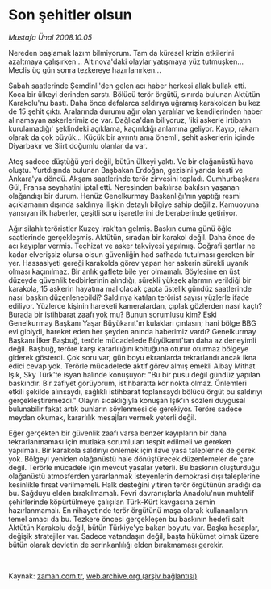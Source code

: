 # Son şehitler olsun

*Mustafa Ünal 2008.10.05*

<tr><td class="metin" colspan="2" style="padding-top: 20px; padding-left: 5px; padding-right: 10px;">Nereden başlamak lazım bilmiyorum. Tam da küresel krizin etkilerini azaltmaya çalışırken...   Altınova'daki olaylar yatışmaya yüz tutmuşken... Meclis üç gün sonra  tezkereye hazırlanırken...</td></tr><tr><td class="metin" colspan="2" style="padding-top: 20px; padding-left: 5px; padding-right: 10px;"><p>Sabah saatlerinde Şemdinli'den gelen acı haber herkesi allak bullak etti. Koca bir ülkeyi derinden sarstı. Bölücü terör örgütü, sınırda bulunan Aktütün Karakolu'nu bastı. Daha önce defalarca saldırıya uğramış karakoldan bu kez de 15 şehit çıktı. Aralarında durumu ağır olan yaralılar ve kendilerinden haber alınamayan askerlerimiz de var. Dağlıca'dan biliyoruz, 'iki askerle irtibatın kurulamadığı' şeklindeki açıklama, kaçırıldığı anlamına geliyor. Kayıp, rakam olarak da çok büyük... Küçük bir ayrıntı ama önemli, şehit askerlerin içinde Diyarbakır ve Siirt doğumlu olanlar da var.
<p>Ateş sadece düştüğü yeri değil, bütün ülkeyi yaktı. Ve bir olağanüstü hava oluştu. Yurtdışında bulunan Başbakan Erdoğan, gezisini yarıda kesti ve Ankara'ya döndü. Akşam saatlerinde terör zirvesini topladı. Cumhurbaşkanı Gül, Fransa seyahatini iptal etti. Neresinden bakılırsa bakılsın yaşanan olağandışı bir durum. Henüz Genelkurmay Başkanlığı'nın yaptığı resmi açıklamanın dışında saldırıya ilişkin detaylı bilgiye sahip değiliz. Kamuoyuna yansıyan ilk haberler, çeşitli soru işaretlerini de beraberinde getiriyor. 
<p>Ağır silahlı teröristler Kuzey Irak'tan gelmiş. Baskın cuma günü öğle saatlerinde gerçekleşmiş. Aktütün, sıradan bir karakol değil. Daha önce de acı kayıplar vermiş. Teçhizat ve asker takviyesi yapılmış. Coğrafi şartlar ne kadar elverişsiz olursa olsun güvenliğin had safhada tutulması gereken bir yer. Hassasiyeti gereği karakolda görev yapan her askerin sürekli uyanık olması kaçınılmaz. Bir anlık gaflete bile yer olmamalı. Böylesine en üst düzeyde güvenlik tedbirlerinin alındığı, sürekli yüksek alarmın verildiği bir karakola, 15 askerin hayatına mal olacak çapta üstelik gündüz saatlerinde nasıl baskın düzenlenebildi? Saldırıya katılan terörist sayısı yüzlerle ifade ediliyor. Yüzlerce kişinin hareketi kameralardan, çıplak gözlerden nasıl kaçtı? Burada bir istihbarat zaafı yok mu? Bunun sorumlusu kim? Eski Genelkurmay Başkanı Yaşar Büyükanıt'ın kulakları çınlasın; hani bölge BBG evi gibiydi, hareket eden her şeyden anında haberimiz vardı? Genelkurmay Başkanı İlker Başbuğ, terörle mücadelede Büyükanıt'tan daha az deneyimli değil. Başbuğ, teröre karşı kararlılığını koltuğuna oturur oturmaz bölgeye giderek gösterdi. Çok soru var, gün boyu ekranlarda tekrarlandı ancak ikna edici cevap yok. Terörle mücadelede aktif görev almış emekli Albay Mithat Işık, Sky Türk'te isyan halinde konuşuyor: "Bu bir pusu değil gündüz yapılan baskındır. Bir zafiyet görüyorum, istihbaratta kör nokta olmaz. Önlemleri etkili şekilde alınsaydı, sağlıklı istihbarat toplansaydı bölücü örgüt bu saldırıyı gerçekleştiremezdi." Olayın sıcaklığıyla konuşan Işık'ın sözleri duygusal bulunabilir fakat artık bunların söylenmesi de gerekiyor. Teröre sadece meydan okumak, kararlılık mesajları vermek yeterli değil. 
<p>Eğer gerçekten bir güvenlik zaafı varsa benzer kayıpların bir daha tekrarlanmaması için mutlaka sorumluları tespit edilmeli ve gereken yapılmalı. Bir karakola saldırıyı önlemek için ilave yasa taleplerine de gerek yok. Bölgeyi yeniden olağanüstü hale dönüştürecek düzenlemeler de çare değil. Terörle mücadele için mevcut yasalar yeterli. Bu baskının oluşturduğu olağanüstü atmosferden yararlanmak isteyenlerin demokrasi dışı taleplerine kesinlikle fırsat verilmemeli. Halk desteğini yitiren terör örgütünün aradığı da bu. Sağduyu elden bırakılmamalı. Fevri davranışlarla Anadolu'nun muhtelif şehirlerinde köpürtülmeye çalışılan Türk-Kürt kavgasına zemin hazırlanmamalı. En nihayetinde terör örgütünü maşa olarak kullananların temel amacı da bu. Tezkere öncesi gerçekleşen bu baskının hedefi salt Aktütün Karakolu değil, bütün Türkiye'ye bakan boyutu var. Başka hesaplar, değişik stratejiler var. Sadece vatandaşın değil, başta hükümet olmak üzere bütün olarak devletin de serinkanlılığı elden bırakmaması gerekir. 
<p>
<p><br/></p></p></p></p></p></p></td></tr>

Kaynak: [zaman.com.tr](http://zaman.com.tr/yazar.do?yazino=745584), [web.archive.org (arşiv bağlantısı)](http://web.archive.org/web/20081026054836/http://www.zaman.com.tr:80/yazar.do?yazino=745584)
